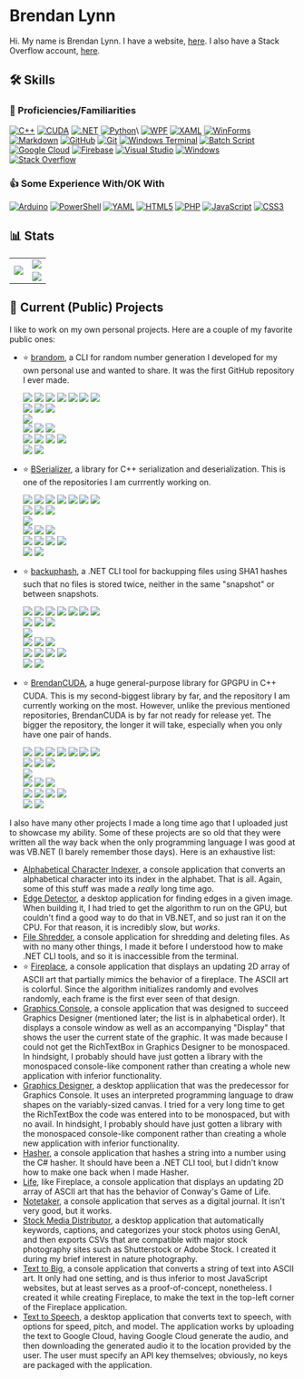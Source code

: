 # Brendan Lynn

Hi. My name is Brendan Lynn. I have a website, [here](https://www.brendanlynn.org). I also have a Stack Overflow account, [here](https://stackoverflow.com/users/22141420/).

## :hammer_and_wrench: Skills

### :rocket: Proficiencies/Familiarities
[![C++](https://img.shields.io/badge/c++-00599C.svg?style=for-the-badge&logo=c%2B%2B&logoColor=white)](https://en.wikipedia.org/wiki/C%2B%2B)
[![CUDA](https://img.shields.io/badge/CUDA-76B900?style=for-the-badge&logo=nvidia&logoColor=white)](https://en.wikipedia.org/wiki/CUDA)
[![.NET](https://img.shields.io/badge/.NET-512BD4?style=for-the-badge&logo=dotnet&logoColor=white)](https://en.wikipedia.org/wiki/.NET)
[![Python](https://img.shields.io/badge/python-3670A0?style=for-the-badge&logo=python&logoColor=ffdd54)](https://en.wikipedia.org/wiki/Python_(programming_language))\
[![WPF](https://img.shields.io/badge/WPF-5C2D91?style=for-the-badge&logoColor=white)](https://en.wikipedia.org/wiki/Windows_Presentation_Foundation)
[![XAML](https://img.shields.io/badge/XAML-0C54C2?style=for-the-badge&logoColor=white)](https://en.wikipedia.org/wiki/Extensible_Application_Markup_Language)
[![WinForms](https://img.shields.io/badge/WinForms-FF0000?style=for-the-badge&logoColor=white)](https://en.wikipedia.org/wiki/Windows_Forms)\
[![Markdown](https://img.shields.io/badge/markdown-000000.svg?style=for-the-badge&logo=markdown&logoColor=white)](https://en.wikipedia.org/wiki/Markdown)
[![GitHub](https://img.shields.io/badge/GitHub-181717?style=for-the-badge&logo=github&logoColor=white)](https://en.wikipedia.org/wiki/GitHub)
[![Git](https://img.shields.io/badge/Git-F05032?style=for-the-badge&logo=git&logoColor=white)](https://en.wikipedia.org/wiki/Git)
[![Windows Terminal](https://img.shields.io/badge/Windows%20Terminal-4D4D4D.svg?style=for-the-badge&logo=windows-terminal&logoColor=white)](https://en.wikipedia.org/wiki/Windows_Terminal)
[![Batch Script](https://img.shields.io/badge/batch_script-00f.svg?style=for-the-badge&logo=windows&logoColor=white)](https://en.wikipedia.org/wiki/Batch_file)\
[![Google Cloud](https://img.shields.io/badge/GoogleCloud-4285F4.svg?style=for-the-badge&logo=google-cloud&logoColor=white)](https://en.wikipedia.org/wiki/Google_Cloud_Platform)
[![Firebase](https://img.shields.io/badge/firebase-a08021?style=for-the-badge&logo=firebase&logoColor=ffcd34)](https://en.wikipedia.org/wiki/Firebase)
[![Visual Studio](https://img.shields.io/badge/Visual%20Studio-5C2D91.svg?style=for-the-badge&logo=visual-studio&logoColor=white)](https://en.wikipedia.org/wiki/Visual_Studio)
[![Windows](https://img.shields.io/badge/Windows-0078D6?style=for-the-badge&logo=windows&logoColor=white)](https://en.wikipedia.org/wiki/Windows_10)\
[![Stack Overflow](https://img.shields.io/badge/Stack_Overflow-FE7A16?style=for-the-badge&logo=stack-overflow&logoColor=white)](https://en.wikipedia.org/wiki/Stack_Overflow)

### :thumbsup: Some Experience With/OK With
[![Arduino](https://img.shields.io/badge/-Arduino-00979D?style=for-the-badge&logo=Arduino&logoColor=white)](https://en.wikipedia.org/wiki/Arduino)
[![PowerShell](https://img.shields.io/badge/PowerShell-5391FE.svg?style=for-the-badge&logo=powershell&logoColor=white)](https://en.wikipedia.org/wiki/PowerShell)
[![YAML](https://img.shields.io/badge/yaml-ffffff.svg?style=for-the-badge&logo=yaml&logoColor=151515)](https://en.wikipedia.org/wiki/YAML)
[![HTML5](https://img.shields.io/badge/html5-E34F26.svg?style=for-the-badge&logo=html5&logoColor=white)](https://en.wikipedia.org/wiki/HTML5)
[![PHP](https://img.shields.io/badge/php-777BB4.svg?style=for-the-badge&logo=php&logoColor=white)](https://en.wikipedia.org/wiki/PHP)
[![JavaScript](https://img.shields.io/badge/javascript-323330.svg?style=for-the-badge&logo=javascript&logoColor=%23F7DF1E)](https://en.wikipedia.org/wiki/JavaScript)
[![CSS3](https://img.shields.io/badge/css3-1572B6.svg?style=for-the-badge&logo=css3&logoColor=white)](https://en.wikipedia.org/wiki/CSS)

## :bar_chart: Stats

<table>
  <tr>
    <td rowspan="2" align="center"><picture><img src="https://github-readme-stats.vercel.app/api/top-langs/?username=brendanlynn"/></picture></td>
    <td align="center"><a href="https://stackoverflow.com/users/22141420/"><img src="https://stackoverflow.com/users/flair/22141420.png?theme=clean"/></a></td>
  </tr>
  <tr>
    <td align="center"><picture><img src="https://github-readme-stats.vercel.app/api?username=brendanlynn"/></picture></td>
  </tr>
</table>

## :star2: Current (Public) Projects

I like to work on my own personal projects. Here are a couple of my favorite public ones:

* :star: [brandom](https://github.com/brendanlynn/brandom), a CLI for random number generation I developed for my own personal use and wanted to share. It was the first GitHub repository I ever made.
  
  [![](https://badgen.net/github/watchers/brendanlynn/brandom)](https://github.com/brendanlynn/brandom/watchers) [![](https://badgen.net/github/branches/brendanlynn/brandom)](https://github.com/brendanlynn/brandom/branches) [![](https://badgen.net/github/releases/brendanlynn/brandom)](https://github.com/brendanlynn/brandom/releases) [![](https://badgen.net/github/tags/brendanlynn/brandom)](https://github.com/brendanlynn/brandom/tags) [![](https://badgen.net/github/stars/brendanlynn/brandom)](https://github.com/brendanlynn/brandom/stargazers) [![](https://badgen.net/github/forks/brendanlynn/brandom)](https://github.com/brendanlynn/brandom/forks) [![](https://badgen.net/github/contributors/brendanlynn/brandom)](https://github.com/brendanlynn/brandom/graphs/contributors)\
  [![](https://badgen.net/github/tag/brendanlynn/brandom)](https://github.com/brendanlynn/brandom/tags) [![](https://badgen.net/github/release/brendanlynn/brandom?label=latest%20release)](https://github.com/brendanlynn/brandom/releases/latest) [![](https://badgen.net/github/release/brendanlynn/brandom/stable?label=latest%20stable%20release)](https://github.com/brendanlynn/brandom/releases)\
  [![](https://badgen.net/github/dependents-repo/brendanlynn/brandom)](https://github.com/brendanlynn/brandom/network/dependents)\
  [![](https://badgen.net/github/issues/brendanlynn/brandom)](https://github.com/brendanlynn/brandom/issues?q=is%3Aissue) [![](https://badgen.net/github/open-issues/brendanlynn/brandom)](https://github.com/brendanlynn/brandom/issues?q=is%3Aissue+is%3Aopen) [![](https://badgen.net/github/closed-issues/brendanlynn/brandom)](https://github.com/brendanlynn/brandom/issues?q=is%3Aissue+is%3Aclosed)\
  [![](https://badgen.net/github/prs/brendanlynn/brandom)](https://github.com/brendanlynn/brandom/pulls?q=is%3Apr) [![](https://badgen.net/github/open-prs/brendanlynn/brandom)](https://github.com/brendanlynn/brandom/pulls?q=is%3Apr+is%3Aopen) [![](https://badgen.net/github/closed-prs/brendanlynn/brandom)](https://github.com/brendanlynn/brandom/pulls?q=is%3Apr+is%3Aclosed) [![](https://badgen.net/github/merged-prs/brendanlynn/brandom)](https://github.com/brendanlynn/brandom/pulls?q=is%3Apr+is%3Amerged)\
  [![](https://badgen.net/github/commits/brendanlynn/brandom)](https://github.com/brendanlynn/brandom/commits/) [![](https://badgen.net/github/last-commit/brendanlynn/brandom)](https://github.com/brendanlynn/brandom/commits/)
* :star: [BSerializer](https://github.com/brendanlynn/BSerializer), a library for C++ serialization and deserialization. This is one of the repositories I am currrently working on.
  
  [![](https://badgen.net/github/watchers/brendanlynn/BSerializer)](https://github.com/brendanlynn/BSerializer/watchers) [![](https://badgen.net/github/branches/brendanlynn/BSerializer)](https://github.com/brendanlynn/BSerializer/branches) [![](https://badgen.net/github/releases/brendanlynn/BSerializer)](https://github.com/brendanlynn/BSerializer/releases) [![](https://badgen.net/github/tags/brendanlynn/BSerializer)](https://github.com/brendanlynn/BSerializer/tags) [![](https://badgen.net/github/stars/brendanlynn/BSerializer)](https://github.com/brendanlynn/BSerializer/stargazers) [![](https://badgen.net/github/forks/brendanlynn/BSerializer)](https://github.com/brendanlynn/BSerializer/forks) [![](https://badgen.net/github/contributors/brendanlynn/BSerializer)](https://github.com/brendanlynn/BSerializer/graphs/contributors)\
  [![](https://badgen.net/github/tag/brendanlynn/BSerializer)](https://github.com/brendanlynn/BSerializer/tags) [![](https://badgen.net/github/release/brendanlynn/BSerializer?label=latest%20release)](https://github.com/brendanlynn/BSerializer/releases/latest) [![](https://badgen.net/github/release/brendanlynn/BSerializer/stable?label=latest%20stable%20release)](https://github.com/brendanlynn/BSerializer/releases)\
  [![](https://badgen.net/github/dependents-repo/brendanlynn/BSerializer)](https://github.com/brendanlynn/BSerializer/network/dependents)\
  [![](https://badgen.net/github/issues/brendanlynn/BSerializer)](https://github.com/brendanlynn/BSerializer/issues?q=is%3Aissue) [![](https://badgen.net/github/open-issues/brendanlynn/BSerializer)](https://github.com/brendanlynn/BSerializer/issues?q=is%3Aissue+is%3Aopen) [![](https://badgen.net/github/closed-issues/brendanlynn/BSerializer)](https://github.com/brendanlynn/BSerializer/issues?q=is%3Aissue+is%3Aclosed)\
  [![](https://badgen.net/github/prs/brendanlynn/BSerializer)](https://github.com/brendanlynn/BSerializer/pulls?q=is%3Apr) [![](https://badgen.net/github/open-prs/brendanlynn/BSerializer)](https://github.com/brendanlynn/BSerializer/pulls?q=is%3Apr+is%3Aopen) [![](https://badgen.net/github/closed-prs/brendanlynn/BSerializer)](https://github.com/brendanlynn/BSerializer/pulls?q=is%3Apr+is%3Aclosed) [![](https://badgen.net/github/merged-prs/brendanlynn/BSerializer)](https://github.com/brendanlynn/BSerializer/pulls?q=is%3Apr+is%3Amerged)\
  [![](https://badgen.net/github/commits/brendanlynn/BSerializer)](https://github.com/brendanlynn/BSerializer/commits/) [![](https://badgen.net/github/last-commit/brendanlynn/BSerializer)](https://github.com/brendanlynn/BSerializer/commits/)
* :star: [backuphash](https://github.com/brendanlynn/backuphash), a .NET CLI tool for backupping files using SHA1 hashes such that no files is stored twice, neither in the same "snapshot" or between snapshots.
  
  [![](https://badgen.net/github/watchers/brendanlynn/backuphash)](https://github.com/brendanlynn/backuphash/watchers) [![](https://badgen.net/github/branches/brendanlynn/backuphash)](https://github.com/brendanlynn/backuphash/branches) [![](https://badgen.net/github/releases/brendanlynn/backuphash)](https://github.com/brendanlynn/backuphash/releases) [![](https://badgen.net/github/tags/brendanlynn/backuphash)](https://github.com/brendanlynn/backuphash/tags) [![](https://badgen.net/github/stars/brendanlynn/backuphash)](https://github.com/brendanlynn/backuphash/stargazers) [![](https://badgen.net/github/forks/brendanlynn/backuphash)](https://github.com/brendanlynn/backuphash/forks) [![](https://badgen.net/github/contributors/brendanlynn/backuphash)](https://github.com/brendanlynn/backuphash/graphs/contributors)\
  [![](https://badgen.net/github/tag/brendanlynn/backuphash)](https://github.com/brendanlynn/backuphash/tags) [![](https://badgen.net/github/release/brendanlynn/backuphash?label=latest%20release)](https://github.com/brendanlynn/backuphash/releases/latest) [![](https://badgen.net/github/release/brendanlynn/backuphash/stable?label=latest%20stable%20release)](https://github.com/brendanlynn/backuphash/releases)\
  [![](https://badgen.net/github/dependents-repo/brendanlynn/backuphash)](https://github.com/brendanlynn/backuphash/network/dependents)\
  [![](https://badgen.net/github/issues/brendanlynn/backuphash)](https://github.com/brendanlynn/backuphash/issues?q=is%3Aissue) [![](https://badgen.net/github/open-issues/brendanlynn/backuphash)](https://github.com/brendanlynn/backuphash/issues?q=is%3Aissue+is%3Aopen) [![](https://badgen.net/github/closed-issues/brendanlynn/backuphash)](https://github.com/brendanlynn/backuphash/issues?q=is%3Aissue+is%3Aclosed)\
  [![](https://badgen.net/github/prs/brendanlynn/backuphash)](https://github.com/brendanlynn/backuphash/pulls?q=is%3Apr) [![](https://badgen.net/github/open-prs/brendanlynn/backuphash)](https://github.com/brendanlynn/backuphash/pulls?q=is%3Apr+is%3Aopen) [![](https://badgen.net/github/closed-prs/brendanlynn/backuphash)](https://github.com/brendanlynn/backuphash/pulls?q=is%3Apr+is%3Aclosed) [![](https://badgen.net/github/merged-prs/brendanlynn/backuphash)](https://github.com/brendanlynn/backuphash/pulls?q=is%3Apr+is%3Amerged)\
  [![](https://badgen.net/github/commits/brendanlynn/backuphash)](https://github.com/brendanlynn/backuphash/commits/) [![](https://badgen.net/github/last-commit/brendanlynn/backuphash)](https://github.com/brendanlynn/backuphash/commits/)
* :star: [BrendanCUDA](https://github.com/brendanlynn/BrendanCUDA), a huge general-purpose library for GPGPU in C++ CUDA. This is my second-biggest library by far, and the repository I am currently working on the most. However, unlike the previous mentioned repositories, BrendanCUDA is by far not ready for release yet. The bigger the repository, the longer it will take, especially when you only have one pair of hands.
  
  [![](https://badgen.net/github/watchers/brendanlynn/BrendanCUDA)](https://github.com/brendanlynn/BrendanCUDA/watchers) [![](https://badgen.net/github/branches/brendanlynn/BrendanCUDA)](https://github.com/brendanlynn/BrendanCUDA/branches) [![](https://badgen.net/github/releases/brendanlynn/BrendanCUDA)](https://github.com/brendanlynn/BrendanCUDA/releases) [![](https://badgen.net/github/tags/brendanlynn/BrendanCUDA)](https://github.com/brendanlynn/BrendanCUDA/tags) [![](https://badgen.net/github/stars/brendanlynn/BrendanCUDA)](https://github.com/brendanlynn/BrendanCUDA/stargazers) [![](https://badgen.net/github/forks/brendanlynn/BrendanCUDA)](https://github.com/brendanlynn/BrendanCUDA/forks) [![](https://badgen.net/github/contributors/brendanlynn/BrendanCUDA)](https://github.com/brendanlynn/BrendanCUDA/graphs/contributors)\
  [![](https://badgen.net/github/tag/brendanlynn/BrendanCUDA)](https://github.com/brendanlynn/BrendanCUDA/tags) [![](https://badgen.net/github/release/brendanlynn/BrendanCUDA?label=latest%20release)](https://github.com/brendanlynn/BrendanCUDA/releases/latest) [![](https://badgen.net/github/release/brendanlynn/BrendanCUDA/stable?label=latest%20stable%20release)](https://github.com/brendanlynn/BrendanCUDA/releases)\
  [![](https://badgen.net/github/dependents-repo/brendanlynn/BrendanCUDA)](https://github.com/brendanlynn/BrendanCUDA/network/dependents)\
  [![](https://badgen.net/github/issues/brendanlynn/BrendanCUDA)](https://github.com/brendanlynn/BrendanCUDA/issues?q=is%3Aissue) [![](https://badgen.net/github/open-issues/brendanlynn/BrendanCUDA)](https://github.com/brendanlynn/BrendanCUDA/issues?q=is%3Aissue+is%3Aopen) [![](https://badgen.net/github/closed-issues/brendanlynn/BrendanCUDA)](https://github.com/brendanlynn/BrendanCUDA/issues?q=is%3Aissue+is%3Aclosed)\
  [![](https://badgen.net/github/prs/brendanlynn/BrendanCUDA)](https://github.com/brendanlynn/BrendanCUDA/pulls?q=is%3Apr) [![](https://badgen.net/github/open-prs/brendanlynn/BrendanCUDA)](https://github.com/brendanlynn/BrendanCUDA/pulls?q=is%3Apr+is%3Aopen) [![](https://badgen.net/github/closed-prs/brendanlynn/BrendanCUDA)](https://github.com/brendanlynn/BrendanCUDA/pulls?q=is%3Apr+is%3Aclosed) [![](https://badgen.net/github/merged-prs/brendanlynn/BrendanCUDA)](https://github.com/brendanlynn/BrendanCUDA/pulls?q=is%3Apr+is%3Amerged)\
  [![](https://badgen.net/github/commits/brendanlynn/BrendanCUDA)](https://github.com/brendanlynn/BrendanCUDA/commits/) [![](https://badgen.net/github/last-commit/brendanlynn/BrendanCUDA)](https://github.com/brendanlynn/BrendanCUDA/commits/)

I also have many other projects I made a long time ago that I uploaded just to showcase my ability. Some of these projects are so old that they were written all the way back when the only programming language I was good at was VB.NET (I barely remember those days). Here is an exhaustive list:

* [Alphabetical Character Indexer](https://github.com/brendanlynn/Alphabetical-Character-Indexer), a console application that converts an alphabetical character into its index in the alphabet. That is all. Again, some of this stuff was made a _really_ long time ago.
* [Edge Detector](https://github.com/brendanlynn/Edge-Detector), a desktop application for finding edges in a given image. When building it, I had tried to get the algorithm to run on the GPU, but couldn't find a good way to do that in VB.NET, and so just ran it on the CPU. For that reason, it is incredibly slow, but _works_.
* [File Shredder](https://github.com/brendanlynn/File-Shredder), a console application for shredding and deleting files. As with no many other things, I made it before I understood how to make .NET CLI tools, and so it is inaccessible from the terminal.
* :star: [Fireplace](https://github.com/brendanlynn/Fireplace), a console application that displays an updating 2D array of ASCII art that partially mimics the behavior of a fireplace. The ASCII art is colorful. Since the algorithm initializes randomly and evolves randomly, each frame is the first ever seen of that design.
* [Graphics Console](https://github.com/brendanlynn/Graphics-Console), a console application that was designed to succeed Graphics Designer (mentioned later; the list is in alphabetical order). It displays a console window as well as an accompanying "Display" that shows the user the current state of the graphic. It was made because I could not get the RichTextBox in Graphics Designer to be monospaced. In hindsight, I probably should have just gotten a library with the monospaced console-like component rather than creating a whole new application with inferior functionality.
* [Graphics Designer](https://github.com/brendanlynn/Graphics-Designer), a desktop appliication that was the predecessor for Graphics Console. It uses an interpreted programming language to draw shapes on the variably-sized canvas. I tried for a very long time to get the RichTextBox the code was entered into to be monospaced, but with no avail. In hindsight, I probably should have just gotten a library with the monospaced console-like component rather than creating a whole new application with inferior functionality.
* [Hasher](https://github.com/brendanlynn/Hasher), a console application that hashes a string into a number using the C# hasher. It should have been a .NET CLI tool, but I didn't know how to make one back when I made Hasher.
* [Life](https://github.com/brendanlynn/Life), like Fireplace, a console application that displays an updating 2D array of ASCII art that has the behavior of Conway's Game of Life.
* [Notetaker](https://github.com/brendanlynn/Notetaker), a console application that serves as a digital journal. It isn't very good, but it works.
* [Stock Media Distributor](https://github.com/brendanlynn/Stock-Media-Distributor), a desktop application that automatically keywords, captions, and categorizes your stock photos using GenAI, and then exports CSVs that are compatible with major stock photography sites such as Shutterstock or Adobe Stock. I created it during my brief interest in nature photography.
* [Text to Big](https://github.com/brendanlynn/Text-to-Big), a console application that converts a string of text into ASCII art. It only had one setting, and is thus inferior to most JavaScript websites, but at least serves as a proof-of-concept, nonetheless. I created it while creating Fireplace, to make the text in the top-left corner of the Fireplace application.
* [Text to Speech](https://github.com/brendanlynn/Text-to-Speech), a desktop application that converts text to speech, with options for speed, pitch, and model. The application works by uploading the text to Google Cloud, having Google Cloud generate the audio, and then downloading the generated audio it to the location provided by the user. The user must specify an API key themselves; obviously, no keys are packaged with the application.
